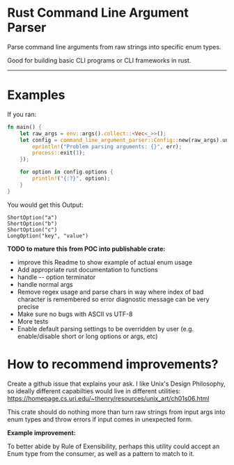 # Rust Command Line Argument Parser

Parse command line arguments from raw strings into specific enum types.

Good for building basic CLI programs or CLI frameworks in rust.
___

# Examples

If you ran:
```rust
fn main() {
    let raw_args = env::args().collect::<Vec<_>>();
    let config = command_line_argument_parser::Config::new(raw_args).unwrap_or_else(|err| {
        eprintln!("Problem parsing arguments: {}", err);
        process::exit(1);
    });

    for option in config.options {
        println!("{:?}", option);
    }
}
```

You would get this Output:
```
ShortOption("a")
ShortOption("b")
ShortOption("c")
LongOption("key", "value")
```


**TODO to mature this from POC into publishable crate:**
- improve this Readme to show example of actual enum usage
- Add appropriate rust documentation to functions
- handle -- option terminator
- handle normal args
- Remove regex usage and parse chars in way where index of bad character is remembered so error diagnostic message can be very precise
- Make sure no bugs with ASCII vs UTF-8
- More tests
- Enable default parsing settings to be overridden by user (e.g. enable/disable short or long options or args, etc)

# How to recommend improvements?
Create a github issue that explains your ask.
I like Unix's Design Philosophy, so ideally different capabilties would live in different utilities: https://homepage.cs.uri.edu/~thenry/resources/unix_art/ch01s06.html

This crate should do nothing more than turn raw strings from input args into enum types and throw errors if input comes in unexpected form.

**Example improvement:**

To better abide by Rule of Exensibility, perhaps this utility could accept an Enum type from the consumer, as well as a pattern to match to it.